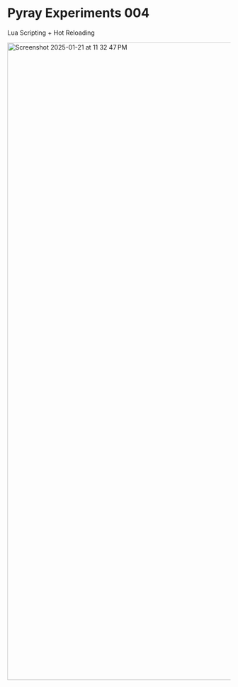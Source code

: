 # Pyray Experiments 004
Lua Scripting + Hot Reloading

<img width="1440" alt="Screenshot 2025-01-21 at 11 32 47 PM" src="https://github.com/user-attachments/assets/72bcdeee-bb91-4c95-b23a-f2a6848a5a7d" />
